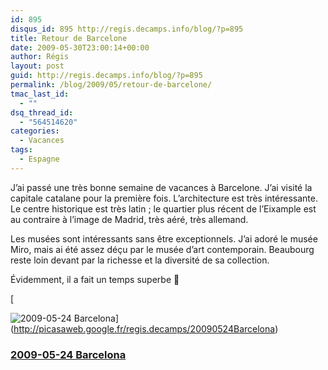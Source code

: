 ```yaml
---
id: 895
disqus_id: 895 http://regis.decamps.info/blog/?p=895
title: Retour de Barcelone
date: 2009-05-30T23:00:14+00:00
author: Régis
layout: post
guid: http://regis.decamps.info/blog/?p=895
permalink: /blog/2009/05/retour-de-barcelone/
tmac_last_id:
  - ""
dsq_thread_id:
  - "564514620"
categories:
  - Vacances
tags:
  - Espagne
---
```

J’ai passé une très bonne semaine de vacances à Barcelone. J’ai visité la capitale catalane pour la première fois. L’architecture est très intéressante. Le centre historique est très latin ; le quartier plus récent de l’Eixample est au contraire à l’image de Madrid, très aéré, très allemand.

Les musées sont intéressants sans être exceptionnels. J’ai adoré le musée Miro, mais ai été assez déçu par le musée d’art contemporain. Beaubourg reste loin devant par la richesse et la diversité de sa collection.

Évidemment, il a fait un temps superbe 🙂
  
[
  
![2009-05-24 Barcelona](http://lh5.ggpht.com/_V9wavuJ6Kso/SiJ2nsKpCdE/AAAAAAAAItU/kKoOn2Q6wSI/s160-c/20090524Barcelona.jpg)](http://picasaweb.google.fr/regis.decamps/20090524Barcelona)

### [2009-05-24 Barcelona](http://picasaweb.google.fr/regis.decamps/20090524Barcelona)
